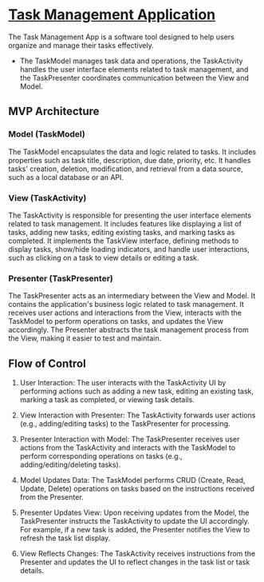 # [Task Management Application](https://github.com/eulasi/TaskManagement)
The Task Management App is a software tool designed to help users organize and manage their tasks effectively.
- The TaskModel manages task data and operations, the TaskActivity handles the user interface elements related to task management, and the TaskPresenter coordinates communication between the View and Model.

## MVP Architecture
### Model (TaskModel)
The TaskModel encapsulates the data and logic related to tasks. It includes properties such as task title, description, due date, priority, etc.
It handles tasks' creation, deletion, modification, and retrieval from a data source, such as a local database or an API.

### View (TaskActivity)
The TaskActivity is responsible for presenting the user interface elements related to task management. It includes features like displaying a list of tasks, adding new tasks, editing existing tasks, and marking tasks as completed.
It implements the TaskView interface, defining methods to display tasks, show/hide loading indicators, and handle user interactions, such as clicking on a task to view details or editing a task.

### Presenter (TaskPresenter)
The TaskPresenter acts as an intermediary between the View and Model. It contains the application's business logic related to task management.
It receives user actions and interactions from the View, interacts with the TaskModel to perform operations on tasks, and updates the View accordingly.
The Presenter abstracts the task management process from the View, making it easier to test and maintain.

## Flow of Control
1) User Interaction:
The user interacts with the TaskActivity UI by performing actions such as adding a new task, editing an existing task, marking a task as completed, or viewing task details.

2) View Interaction with Presenter:
The TaskActivity forwards user actions (e.g., adding/editing tasks) to the TaskPresenter for processing.

3) Presenter Interaction with Model:
The TaskPresenter receives user actions from the TaskActivity and interacts with the TaskModel to perform corresponding operations on tasks (e.g., adding/editing/deleting tasks).

4) Model Updates Data:
The TaskModel performs CRUD (Create, Read, Update, Delete) operations on tasks based on the instructions received from the Presenter.

5) Presenter Updates View:
Upon receiving updates from the Model, the TaskPresenter instructs the TaskActivity to update the UI accordingly.
For example, if a new task is added, the Presenter notifies the View to refresh the task list display.

6) View Reflects Changes:
The TaskActivity receives instructions from the Presenter and updates the UI to reflect changes in the task list or task details.